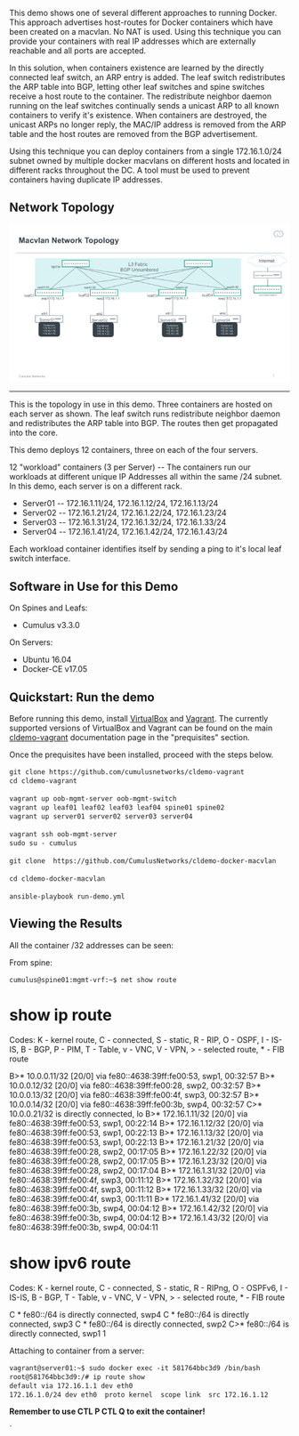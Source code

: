 This demo shows one of several different approaches to running Docker. This approach advertises host-routes for Docker containers which have been created on a macvlan.  No NAT is used.  Using this technique you can provide your containers with real IP addresses which are externally reachable and all ports are accepted.

In this solution, when containers existence are learned by the directly connected leaf switch, an ARP entry is added.  The leaf switch redistributes the ARP table into BGP, letting other leaf switches and spine switches receive a host route to the container.  The redistribute neighbor daemon running on the leaf switches continually sends a unicast ARP to all known containers to verify it's existence.   When containers are destroyed, the unicast ARPs no longer reply, the MAC/IP address is removed from the ARP table and the host routes are removed from the BGP advertisement.   

Using this technique you can deploy containers from a single 172.16.1.0/24 subnet owned by multiple docker macvlans on different hosts and located in different racks throughout the DC.  A tool must be used to prevent containers having duplicate IP addresses.  



Network Topology
----------------
![Network Topology for Docker-Macvlan demo ](https://github.com/CumulusNetworks/cldemo-docker-macvlan/blob/master/cldemo-docker-macvlan.png)



----------


This is the topology in use in this demo. Three containers are hosted on each server as shown. The leaf switch runs redistribute neighbor daemon and redistributes the ARP table into BGP. The routes then get propagated into the core.   

This demo deploys 12 containers, three on each of the four servers.  

12 "workload" containers (3 per Server) -- The containers run our workloads at different unique IP Addresses all within the same /24 subnet.  In this demo, each server is on a different rack.

 - Server01 -- 172.16.1.11/24, 172.16.1.12/24, 172.16.1.13/24 
 - Server02 -- 172.16.1.21/24, 172.16.1.22/24, 172.16.1.23/24 
 - Server03 -- 172.16.1.31/24, 172.16.1.32/24, 172.16.1.33/24
 - Server04 -- 172.16.1.41/24, 172.16.1.42/24, 172.16.1.43/24

Each workload container identifies itself by sending a ping to it's local leaf switch interface.


Software in Use for this Demo
-----------------------------



On Spines and Leafs:
 - Cumulus v3.3.0

On Servers:
 - Ubuntu 16.04 
 - Docker-CE v17.05



Quickstart: Run the demo
------------------------



Before running this demo, install [VirtualBox](https://www.virtualbox.org/wiki/Download_Old_Builds) and [Vagrant](https://releases.hashicorp.com/vagrant/). The currently supported versions of VirtualBox and Vagrant can be found on the main [cldemo-vagrant](https://github.com/CumulusNetworks/cldemo-vagrant) documentation page in the "prequisites" section.

Once the prequisites have been installed, proceed with the steps below.

    git clone https://github.com/cumulusnetworks/cldemo-vagrant
    cd cldemo-vagrant
    
    vagrant up oob-mgmt-server oob-mgmt-switch
    vagrant up leaf01 leaf02 leaf03 leaf04 spine01 spine02
    vagrant up server01 server02 server03 server04
    
    vagrant ssh oob-mgmt-server
    sudo su - cumulus
    
    git clone  https://github.com/CumulusNetworks/cldemo-docker-macvlan

    cd cldemo-docker-macvlan
    
    ansible-playbook run-demo.yml




Viewing the Results
-------------------



All the container /32 addresses can be seen:

From spine:

    cumulus@spine01:mgmt-vrf:~$ net show route

show ip route
=============
Codes: K - kernel route, C - connected, S - static, R - RIP,
       O - OSPF, I - IS-IS, B - BGP, P - PIM, T - Table, v - VNC,
       V - VPN,
       > - selected route, * - FIB route

B>* 10.0.0.11/32 [20/0] via fe80::4638:39ff:fe00:53, swp1, 00:32:57
B>* 10.0.0.12/32 [20/0] via fe80::4638:39ff:fe00:28, swp2, 00:32:57
B>* 10.0.0.13/32 [20/0] via fe80::4638:39ff:fe00:4f, swp3, 00:32:57
B>* 10.0.0.14/32 [20/0] via fe80::4638:39ff:fe00:3b, swp4, 00:32:57
C>* 10.0.0.21/32 is directly connected, lo
B>* 172.16.1.11/32 [20/0] via fe80::4638:39ff:fe00:53, swp1, 00:22:14
B>* 172.16.1.12/32 [20/0] via fe80::4638:39ff:fe00:53, swp1, 00:22:13
B>* 172.16.1.13/32 [20/0] via fe80::4638:39ff:fe00:53, swp1, 00:22:13
B>* 172.16.1.21/32 [20/0] via fe80::4638:39ff:fe00:28, swp2, 00:17:05
B>* 172.16.1.22/32 [20/0] via fe80::4638:39ff:fe00:28, swp2, 00:17:05
B>* 172.16.1.23/32 [20/0] via fe80::4638:39ff:fe00:28, swp2, 00:17:04
B>* 172.16.1.31/32 [20/0] via fe80::4638:39ff:fe00:4f, swp3, 00:11:12
B>* 172.16.1.32/32 [20/0] via fe80::4638:39ff:fe00:4f, swp3, 00:11:12
B>* 172.16.1.33/32 [20/0] via fe80::4638:39ff:fe00:4f, swp3, 00:11:11
B>* 172.16.1.41/32 [20/0] via fe80::4638:39ff:fe00:3b, swp4, 00:04:12
B>* 172.16.1.42/32 [20/0] via fe80::4638:39ff:fe00:3b, swp4, 00:04:12
B>* 172.16.1.43/32 [20/0] via fe80::4638:39ff:fe00:3b, swp4, 00:04:11


show ipv6 route
===============
Codes: K - kernel route, C - connected, S - static, R - RIPng,
       O - OSPFv6, I - IS-IS, B - BGP, T - Table, v - VNC,
       V - VPN,
       > - selected route, * - FIB route

C * fe80::/64 is directly connected, swp4
C * fe80::/64 is directly connected, swp3
C * fe80::/64 is directly connected, swp2
C>* fe80::/64 is directly connected, swp1
1 


Attaching to container from a server:

    vagrant@server01:~$ sudo docker exec -it 581764bbc3d9 /bin/bash
    root@581764bbc3d9:/# ip route show
    default via 172.16.1.1 dev eth0 
    172.16.1.0/24 dev eth0  proto kernel  scope link  src 172.16.1.12 

**Remember to use CTL P CTL Q to exit the container!**








`




